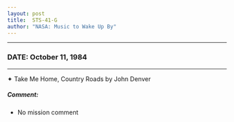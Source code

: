 ```yaml
---
layout: post
title:  STS-41-G
author: "NASA: Music to Wake Up By"
---
```


----
### DATE: October 11, 1984
----
✦ Take Me Home, Country Roads by John Denver

##### Comment:
* No mission comment
